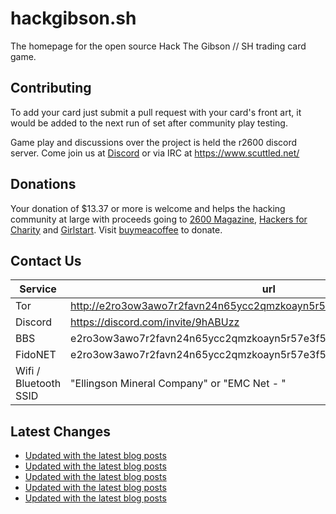 # hackgibson.sh
The homepage for the open source Hack The Gibson // SH trading card game.


## Contributing

To add your card just submit a pull request with your card's front art, it would be added to the next run of set after community play testing.

Game play and discussions over the project is held the r2600 discord server. Come join us at [Discord](https://discord.com/invite/9hABUzz) or via IRC at https://www.scuttled.net/


## Donations

Your donation of $13.37 or more is welcome and helps the hacking community at large with proceeds going to [2600 Magazine](https://2600.com/), [Hackers for Charity](https://hackersforcharity.org) and [Girlstart](https://girlstart.org).  Visit [buymeacoffee](https://www.buymeacoffee.com/hackgibson.sh) to donate.


## Contact Us

Service | url
-|-
Tor | http://e2ro3ow3awo7r2favn24n65ycc2qmzkoayn5r57e3f56nvjwdcgg32ad.onion
Discord | https://discord.com/invite/9hABUzz
BBS | e2ro3ow3awo7r2favn24n65ycc2qmzkoayn5r57e3f56nvjwdcgg32ad.onion:23
FidoNET | e2ro3ow3awo7r2favn24n65ycc2qmzkoayn5r57e3f56nvjwdcgg32ad.onion:24554
Wifi / Bluetooth SSID | "Ellingson Mineral Company" or "EMC Net - <fidonet address>"

## Latest Changes
<!-- BLOG-POST-LIST:START -->
- [Updated with the latest blog posts](https://github.com/DFW2600/hackgibson.sh/commit/0de2b18ad6bf67257eb6aceb8494b99a8c67eefc)
- [Updated with the latest blog posts](https://github.com/DFW2600/hackgibson.sh/commit/b568a1027f51e728af9a4eb98510c865e2cbe1b9)
- [Updated with the latest blog posts](https://github.com/DFW2600/hackgibson.sh/commit/8160f386d5522a99668b6d7335cd36a2febf1074)
- [Updated with the latest blog posts](https://github.com/DFW2600/hackgibson.sh/commit/cf0dc26dcbc965c7598f85730deb410d720fc4a8)
- [Updated with the latest blog posts](https://github.com/DFW2600/hackgibson.sh/commit/752923184121b3ff23b1cac96517218d1aa780f3)
<!-- BLOG-POST-LIST:END -->
